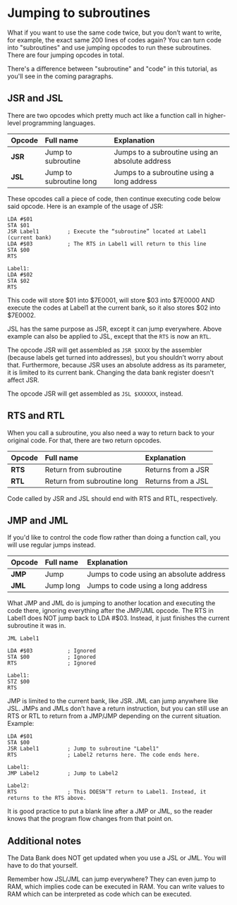 # Jumping to subroutines

What if you want to use the same code twice, but you don’t want to write, for example, the exact same 200 lines of codes again? You can turn code into "subroutines" and use jumping opcodes to run these subroutines. There are four jumping opcodes in total.

There's a difference between "subroutine" and "code" in this tutorial, as you'll see in the coming paragraphs.

## JSR and JSL

There are two opcodes which pretty much act like a function call in higher-level programming languages.

| Opcode | Full name | Explanation |
| :--- | :--- | :--- |
| **JSR** | Jump to subroutine | Jumps to a subroutine using an absolute address |
| **JSL** | Jump to subroutine long | Jumps to a subroutine using a long address |

These opcodes call a piece of code, then continue executing code below said opcode. Here is an example of the usage of JSR:

```text
LDA #$01
STA $01
JSR Label1         ; Execute the “subroutine” located at Label1 (current bank)
LDA #$03           ; The RTS in Label1 will return to this line
STA $00
RTS

Label1:
LDA #$02
STA $02
RTS
```

This code will store $01 into $7E0001, will store $03 into $7E0000 AND execute the codes at Label1 at the current bank, so it also stores $02 into $7E0002.

JSL has the same purpose as JSR, except it can jump everywhere. Above example can also be applied to JSL, except that the `RTS` is now an `RTL`.

The opcode JSR will get assembled as `JSR $XXXX` by the assembler \(because labels get turned into addresses\), but you shouldn’t worry about that. Furthermore, because JSR uses an absolute address as its parameter, it is limited to its current bank. Changing the data bank register doesn't affect JSR.

The opcode JSR will get assembled as `JSL $XXXXXX`, instead.

## RTS and RTL

When you call a subroutine, you also need a way to return back to your original code. For that, there are two return opcodes.

| Opcode | Full name | Explanation |
| :--- | :--- | :--- |
| **RTS** | Return from subroutine | Returns from a JSR |
| **RTL** | Return from subroutine long | Returns from a JSL |

Code called by JSR and JSL should end with RTS and RTL, respectively.

## JMP and JML

If you'd like to control the code flow rather than doing a function call, you will use regular jumps instead.

| Opcode | Full name | Explanation |
| :--- | :--- | :--- |
| **JMP** | Jump | Jumps to code using an absolute address |
| **JML** | Jump long | Jumps to code using a long address |

What JMP and JML do is jumping to another location and executing the code there, ignoring everything after the JMP/JML opcode. The RTS in Label1 does NOT jump back to LDA \#$03. Instead, it just finishes the current subroutine it was in.

```text
JML Label1

LDA #$03           ; Ignored
STA $00            ; Ignored
RTS                ; Ignored

Label1:
STZ $00
RTS
```

JMP is limited to the current bank, like JSR. JML can jump anywhere like JSL. JMPs and JMLs don’t have a return instruction, but you can still use an RTS or RTL to return from a JMP/JMP depending on the current situation. Example:

```text
LDA #$01
STA $00
JSR Label1         ; Jump to subroutine "Label1"
RTS                ; Label2 returns here. The code ends here.

Label1:
JMP Label2         ; Jump to Label2

Label2:
RTS                ; This DOESN’T return to Label1. Instead, it returns to the RTS above.
```

It is good practice to put a blank line after a JMP or JML, so the reader knows that the program flow changes from that point on.

## Additional notes

The Data Bank does NOT get updated when you use a JSL or JML. You will have to do that yourself.

Remember how JSL/JML can jump everywhere? They can even jump to RAM, which implies code can be executed in RAM. You can write values to RAM which can be interpreted as code which can be executed.

